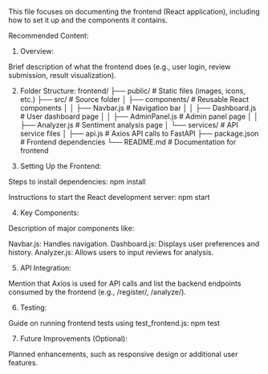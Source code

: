 This file focuses on documenting the frontend (React application), including how to set it up and the components it contains.

Recommended Content:
1. Overview:

Brief description of what the frontend does (e.g., user login, review submission, result visualization).

2. Folder Structure:
frontend/
├── public/               # Static files (images, icons, etc.)
├── src/                  # Source folder
│   ├── components/       # Reusable React components
│   │   ├── Navbar.js     # Navigation bar
│   │   ├── Dashboard.js  # User dashboard page
│   │   ├── AdminPanel.js # Admin panel page
│   │   ├── Analyzer.js   # Sentiment analysis page
│   └── services/         # API service files
│       ├── api.js        # Axios API calls to FastAPI
├── package.json          # Frontend dependencies
└── README.md             # Documentation for frontend

3. Setting Up the Frontend:

Steps to install dependencies:
npm install

Instructions to start the React development server:
npm start

4. Key Components:

Description of major components like:

Navbar.js: Handles navigation.
Dashboard.js: Displays user preferences and history.
Analyzer.js: Allows users to input reviews for analysis.

5. API Integration:

Mention that Axios is used for API calls and list the backend endpoints consumed by the frontend (e.g., /register/, /analyze/).

6. Testing:

Guide on running frontend tests using test_frontend.js:
npm test

7. Future Improvements (Optional):

Planned enhancements, such as responsive design or additional user features.